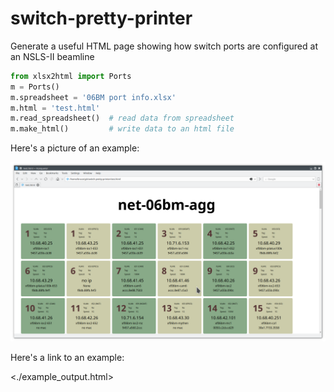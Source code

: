 # switch-pretty-printer
Generate a useful HTML page showing how switch ports are configured at
an NSLS-II beamline

```python
from xlsx2html import Ports
m = Ports()
m.spreadsheet = '06BM port info.xlsx'
m.html = 'test.html'
m.read_spreadsheet()  # read data from spreadsheet
m.make_html()         # write data to an html file
```


Here's a picture of an example:

![example output](./example.png)

Here's a link to an example:

<./example_output.html>


